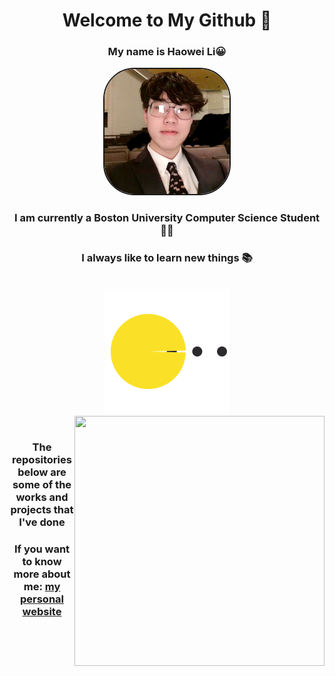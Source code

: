 
<h1 align="center">Welcome to My Github 👋</h1>

<h3 align="center" > My name is Haowei Li😀</h3>
<p align="center">
  <img   style = "height:200px; width: 200px;border: solid 2px; border-radius: 50px;" 
       src="Haowei-Li.png" />
</p>
<h3 align="center" > I am currently a Boston University Computer Science Student	🧑‍🎓</h3>
<h3 align="center"> I always like to learn new things 📚</h3>
<div align="center">
	<br>
	<img src="https://raw.githubusercontent.com/Aniket965/Aniket965/master/pacman.svg?sanitize=true" width="200px" height="200px"/>
	<br>
	<img align="right"  style = "height:400px; width: 400px;" src="https://media.giphy.com/media/vFKqnCdLPNOKc/giphy.gif" width="200px" height="200px" />
	<br>
</div>
<h3 align="center">The repositories below are some of the works and projects that I've done</h3>
<h3 align="center">If you want to know more about me: <a href = "https://dev-haowei.pantheonsite.io/">my personal website</a></h3>

